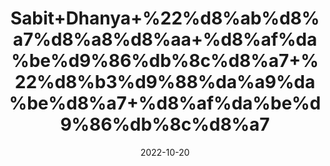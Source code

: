 ---
title: 'Sabit+Dhanya+%22%d8%ab%d8%a7%d8%a8%d8%aa+%d8%af%da%be%d9%86%db%8c%d8%a7+%22%d8%b3%d9%88%da%a9%da%be%d8%a7+%d8%af%da%be%d9%86%db%8c%d8%a7'
date: '2022-10-20' 
metatag: '' 
inventory: '0' 
draft: false 
# meta description 
shortDescripton: '%22+Dry+Coriander+Seeds+%22+The+herb+acts+as+a+diuretic%2c+which+can+help+flush+extra+sodium+from+your+system+and+reduce+your+blood+pressure.'
description: 'Spices+%d9%85%d8%b5%d8%a7%d9%84%d8%ad%db%92'
longdescription: ''
featured: True
# product Price
price: '150.0'
# Product Short Description
shortDescription: '%22+Dry+Coriander+Seeds+%22+The+herb+acts+as+a+diuretic%2c+which+can+help+flush+extra+sodium+from+your+system+and+reduce+your+blood+pressure.'
productID: '291BF004-3326-ED11-9968-005056B3A416'
type: 'products'
category: 'Spices+%d9%85%d8%b5%d8%a7%d9%84%d8%ad%db%92' 
thumnailproduct: 'https://eraconnect.blob.core.windows.net/product-images/aminsaddiquidawakhana/291BF004-3326-ED11-9968-005056B3A416.webp' 
images:
  - image: 'https://eraconnect.blob.core.windows.net/product-images/aminsaddiquidawakhana/291BF004-3326-ED11-9968-005056B3A416.webp'  
Variants:
---